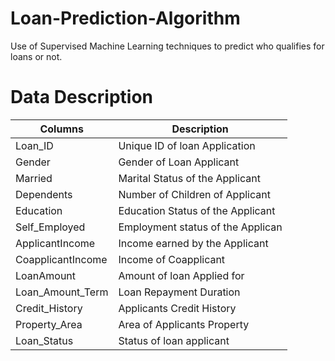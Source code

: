 # Loan-Prediction-Algorithm
Use of Supervised Machine Learning techniques to predict who qualifies for loans or not. 












# Data Description

| Columns       | Description |
| ------------- | ------------- |
| Loan_ID       | Unique ID of loan Application |
| Gender        | Gender of Loan Applicant |
| Married       | Marital Status of the Applicant |
| Dependents    | Number of Children of Applicant |
| Education     | Education Status of the Applicant|
| Self_Employed | Employment status of the Applican|
|ApplicantIncome| Income earned by the Applicant   |
|CoapplicantIncome| Income of Coapplicant          |
|LoanAmount|   Amount of loan Applied for          |
|Loan_Amount_Term| Loan Repayment Duration         |
|Credit_History|   Applicants Credit History       |
|Property_Area|    Area of Applicants Property     |
|Loan_Status|   Status of loan applicant           | 
